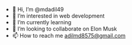 - 👋 Hi, I’m @mdadil49
- 👀 I’m interested in web development 
- 🌱 I’m currently learning 
- 💞️ I’m looking to collaborate on Elon Musk 
- 📫 How to reach me adilmd8575@gmail.com 

<!---
mdadil49/mdadil49 is a ✨ special ✨ repository because its `README.md` (this file) appears on your GitHub profile.
You can click the Preview link to take a look at your changes.
--->
